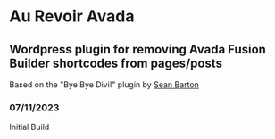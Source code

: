 # Au Revoir Avada

## Wordpress plugin for removing Avada Fusion Builder shortcodes from pages/posts
Based on the "Bye Bye Divi!" plugin by [Sean Barton](https://www.sean-barton.co.uk/2017/12/bye-bye-divi/)

### 07/11/2023
Initial Build